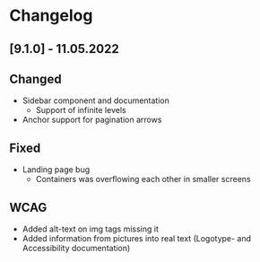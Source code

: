 # Changelog

## [9.1.0] - 11.05.2022

## Changed

- Sidebar component and documentation
  - Support of infinite levels
- Anchor support for pagination arrows

## Fixed

- Landing page bug
  - Containers was overflowing each other in smaller screens

## WCAG

- Added alt-text on img tags missing it
- Added information from pictures into real text (Logotype- and Accessibility documentation)
